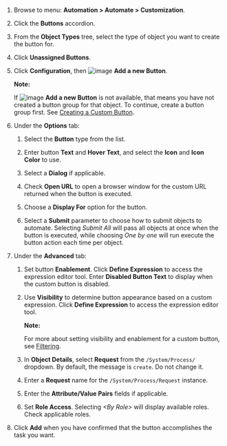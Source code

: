 1.  Browse to menu: **Automation > Automate > Customization**.

2.  Click the **Buttons** accordion.

3.  From the **Object Types** tree, select the type of object you want to create the button for.

4.  Click **Unassigned Buttons**.

5.  Click **Configuration**, then ![image](../images/1862.png) **Add a new Button**.

    **Note:**

    If ![image](../images/1862.png) **Add a new Button** is not available, that means you have not
    created a button group for that object. To continue, create a button group first. See
    [Creating a Custom Button](#create-custom-button-group).

6.  Under the **Options** tab:

    1.  Select the **Button** type from the list.

    2.  Enter button **Text** and **Hover Text**, and select the **Icon** and **Icon Color** to
        use.

    1.  Select a **Dialog** if applicable.

    2.  Check **Open URL** to open a browser window for the custom URL returned when the button is
        executed.

    1.  Choose a **Display For** option for the button.

    2.  Select a **Submit** parameter to choose how to submit objects to automate. Selecting
        *Submit All* will pass all objects at once when the button is executed, while choosing
        *One by one* will run execute the button action each time per object.

7.  Under the **Advanced** tab:

    1.  Set button **Enablement**. Click **Define Expression** to access the expression editor
        tool. Enter **Disabled Button Text** to display when the custom button is disabled.

    1.  Use **Visibility** to determine button appearance based on a custom expression. Click
        **Define Expression** to access the expression editor tool.

        **Note:**

        For more about setting visibility and enablement for a custom button, see [Filtering](#setting-enablement-and-visibility-for-custom-buttons).

    1.  In **Object Details**, select **Request** from the `/System/Process/` dropdown. By default,
        the message is `create`. Do not change it.

    1.  Enter a **Request** name for the `/System/Process/Request` instance.

    2.  Enter the **Attribute/Value Pairs** fields if applicable.

    3.  Set **Role Access**. Selecting *\<By Role\>* will display available roles. Check applicable
        roles.

8.  Click **Add** when you have confirmed that the button accomplishes the task you want.
